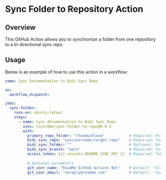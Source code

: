 # Sync Folder to Repository Action

## Overview
This GitHub Action allows you to synchronize a folder from one repository to a bi-directional sync repo

## Usage
Below is an example of how to use this action in a workflow:

```yaml
name: Sync Documentation to BiDi Sync Repo

on:
  workflow_dispatch:

jobs:
  sync-folder:
    runs-on: ubuntu-latest
    steps:
      - name: Sync documentation to BiDi Sync Repo
        uses: rossrdme/sync-folder-to-repo@0.0.3
        with:
          primary_repo_folder: "/toomuchlove"           # Required: Path in the primary repo to sync
          bidi_sync_repo: "yourusername/target-repo"    # Required: Target sync repository
          bidi_sync_folder: ""                          # Optional: Destination folder in target repo
          bidi_sync_branch: "main"                      # Required: Target branch in sync repo
          access_token: ${{ secrets.README_SYNC_PAT }}  # Required: Token with repository access
          
          # Optional parameters
          git_user_name: "ReadMe GitHub Actions Bot"    # Default: "GitHub Actions Bot"
          git_user_email: "noreply@readme.com"          # Default: "noreply@github.com"
```